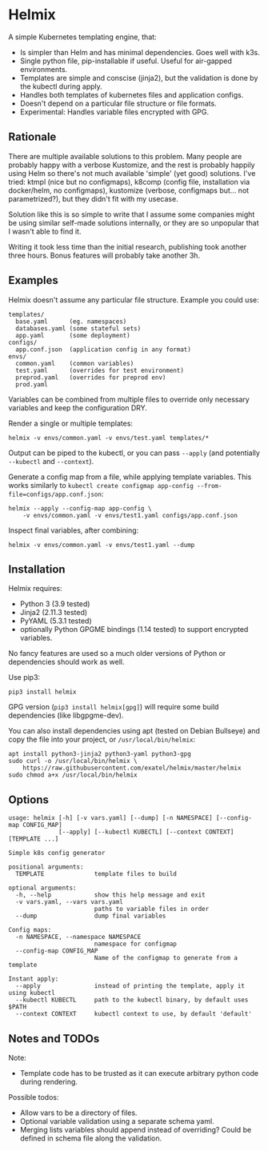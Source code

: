 Helmix
======
A simple Kubernetes templating engine, that:

- Is simpler than Helm and has minimal dependencies. Goes well with k3s.
- Single python file, pip-installable if useful. Useful for air-gapped
  environments.
- Templates are simple and conscise (jinja2), but the validation is done by the
  kubectl during apply.
- Handles both templates of kubernetes files and application configs.
- Doesn't depend on a particular file structure or file formats.
- Experimental: Handles variable files encrypted with GPG.

Rationale
---------
There are multiple available solutions to this problem. Many people are probably
happy with a verbose Kustomize, and the rest is probably happily using Helm so
there's not much available 'simple' (yet good) solutions. I've tried: ktmpl
(nice but no configmaps), k8comp (config file, installation via docker/helm, no
configmaps), kustomize (verbose, configmaps but... not parametrized?), but they
didn't fit with my usecase.

Solution like this is so simple to write that I assume some companies might be
using similar self-made solutions internally, or they are so unpopular that I
wasn't able to find it.

Writing it took less time than the initial research, publishing took another
three hours. Bonus features will probably take another 3h.

Examples
--------
Helmix doesn't assume any particular file structure. Example you could use:

    templates/
      base.yaml      (eg. namespaces)
      databases.yaml (some stateful sets)
      app.yaml       (some deployment)
    configs/
      app.conf.json  (application config in any format)
    envs/
      common.yaml    (common variables)
      test.yaml      (overrides for test environment)
      preprod.yaml   (overrides for preprod env)
      prod.yaml

Variables can be combined from multiple files to override only necessary
variables and keep the configuration DRY.

Render a single or multiple templates:

    helmix -v envs/common.yaml -v envs/test.yaml templates/*

Output can be piped to the kubectl, or you can pass `--apply` (and potentially
`--kubectl` and `--context`).

Generate a config map from a file, while applying template variables. This works
similarly to `kubectl create configmap app-config
--from-file=configs/app.conf.json`:

    helmix --apply --config-map app-config \
        -v envs/common.yaml -v envs/test1.yaml configs/app.conf.json

Inspect final variables, after combining:

    helmix -v envs/common.yaml -v envs/test1.yaml --dump

Installation
------------
Helmix requires:
- Python 3 (3.9 tested)
- Jinja2 (2.11.3 tested)
- PyYAML (5.3.1 tested)
- optionally Python GPGME bindings (1.14 tested) to support encrypted
  variables.

No fancy features are used so a much older versions of Python or dependencies
should work as well.

Use pip3:

    pip3 install helmix

GPG version (`pip3 install helmix[gpg]`) will require some build dependencies
(like libgpgme-dev).

You can also install dependencies using apt (tested on Debian Bullseye) and copy
the file into your project, or `/usr/local/bin/helmix`:

    apt install python3-jinja2 python3-yaml python3-gpg
    sudo curl -o /usr/local/bin/helmix \
        https://raw.githubusercontent.com/exatel/helmix/master/helmix
    sudo chmod a+x /usr/local/bin/helmix

Options
-------
    usage: helmix [-h] [-v vars.yaml] [--dump] [-n NAMESPACE] [--config-map CONFIG_MAP]
                  [--apply] [--kubectl KUBECTL] [--context CONTEXT] [TEMPLATE ...]

    Simple k8s config generator

    positional arguments:
      TEMPLATE              template files to build

    optional arguments:
      -h, --help            show this help message and exit
      -v vars.yaml, --vars vars.yaml
                            paths to variable files in order
      --dump                dump final variables

    Config maps:
      -n NAMESPACE, --namespace NAMESPACE
                            namespace for configmap
      --config-map CONFIG_MAP
                            Name of the configmap to generate from a template

    Instant apply:
      --apply               instead of printing the template, apply it using kubectl
      --kubectl KUBECTL     path to the kubectl binary, by default uses $PATH
      --context CONTEXT     kubectl context to use, by default 'default'

Notes and TODOs
---------------
Note:
- Template code has to be trusted as it can execute arbitrary python
  code during rendering.

Possible todos:
- Allow vars to be a directory of files.
- Optional variable validation using a separate schema yaml.
- Merging lists variables should append instead of overriding?
  Could be defined in schema file along the validation.
